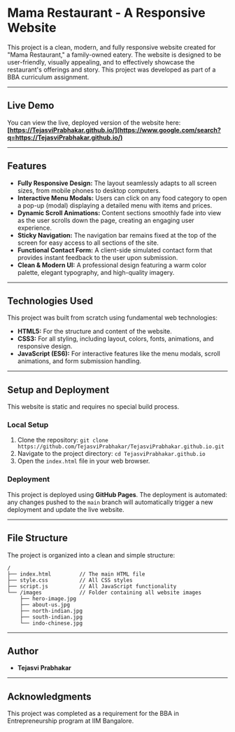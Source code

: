 # Mama Restaurant - A Responsive Website

This project is a clean, modern, and fully responsive website created for "Mama Restaurant," a family-owned eatery. The website is designed to be user-friendly, visually appealing, and to effectively showcase the restaurant's offerings and story. This project was developed as part of a BBA curriculum assignment.

-----

## Live Demo

You can view the live, deployed version of the website here:
**[https://TejasviPrabhakar.github.io/](https://www.google.com/search?q=https://TejasviPrabhakar.github.io/)**

-----

## Features

  * **Fully Responsive Design:** The layout seamlessly adapts to all screen sizes, from mobile phones to desktop computers.
  * **Interactive Menu Modals:** Users can click on any food category to open a pop-up (modal) displaying a detailed menu with items and prices.
  * **Dynamic Scroll Animations:** Content sections smoothly fade into view as the user scrolls down the page, creating an engaging user experience.
  * **Sticky Navigation:** The navigation bar remains fixed at the top of the screen for easy access to all sections of the site.
  * **Functional Contact Form:** A client-side simulated contact form that provides instant feedback to the user upon submission.
  * **Clean & Modern UI:** A professional design featuring a warm color palette, elegant typography, and high-quality imagery.

-----

## Technologies Used

This project was built from scratch using fundamental web technologies:

  * **HTML5:** For the structure and content of the website.
  * **CSS3:** For all styling, including layout, colors, fonts, animations, and responsive design.
  * **JavaScript (ES6):** For interactive features like the menu modals, scroll animations, and form submission handling.

-----

## Setup and Deployment

This website is static and requires no special build process.

### **Local Setup**

1.  Clone the repository: `git clone https://github.com/TejasviPrabhakar/TejasviPrabhakar.github.io.git`
2.  Navigate to the project directory: `cd TejasviPrabhakar.github.io`
3.  Open the `index.html` file in your web browser.

### **Deployment**

This project is deployed using **GitHub Pages**. The deployment is automated: any changes pushed to the `main` branch will automatically trigger a new deployment and update the live website.

-----

## File Structure

The project is organized into a clean and simple structure:

```
/
├── index.html         // The main HTML file
├── style.css          // All CSS styles
├── script.js          // All JavaScript functionality
└── /images            // Folder containing all website images
    ├── hero-image.jpg
    ├── about-us.jpg
    ├── north-indian.jpg
    ├── south-indian.jpg
    └── indo-chinese.jpg
```

-----

## Author

  * **Tejasvi Prabhakar**

-----

## Acknowledgments

This project was completed as a requirement for the BBA in Entrepreneurship program at IIM Bangalore.
